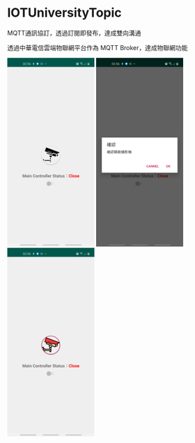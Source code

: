 # IOTUniversityTopic
 
MQTT通訊協訂，透過訂閱即發布，達成雙向溝通

透過中華電信雲端物聯網平台作為 MQTT Broker，達成物聯網功能

<img src="app screenshot/cam.jpg" width="200">
<img src="app screenshot/camdialog.jpg" width="200">
<img src="app screenshot/camopen.jpg" width="200">